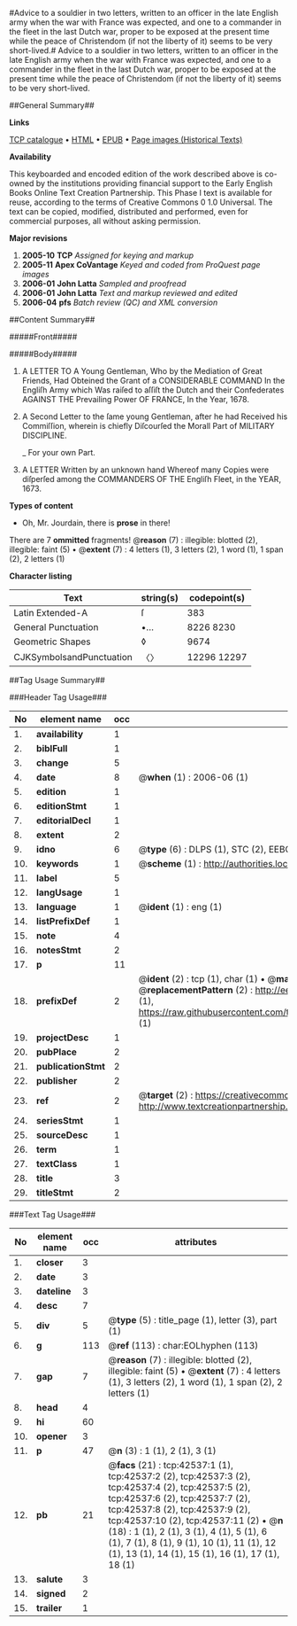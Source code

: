 #Advice to a souldier in two letters, written to an officer in the late English army when the war with France was expected, and one to a commander in the fleet in the last Dutch war, proper to be exposed at the present time while the peace of Christendom (if not the liberty of it) seems to be very short-lived.#
Advice to a souldier in two letters, written to an officer in the late English army when the war with France was expected, and one to a commander in the fleet in the last Dutch war, proper to be exposed at the present time while the peace of Christendom (if not the liberty of it) seems to be very short-lived.

##General Summary##

**Links**

[TCP catalogue](http://www.ota.ox.ac.uk/tcp/)  • 
[HTML](http://tei.it.ox.ac.uk/tcp/Texts-HTML/free/A26/A26448.html)  • 
[EPUB](http://tei.it.ox.ac.uk/tcp/Texts-EPUB/free/A26/A26448.epub) • 
[Page images (Historical Texts)](https://data.historicaltexts.jisc.ac.uk/view?pubId=eebo-09213020e&pageId=eebo-09213020e-42537-1)

**Availability**

This keyboarded and encoded edition of the
	       work described above is co-owned by the institutions
	       providing financial support to the Early English Books
	       Online Text Creation Partnership. This Phase I text is
	       available for reuse, according to the terms of Creative
	       Commons 0 1.0 Universal. The text can be copied,
	       modified, distributed and performed, even for
	       commercial purposes, all without asking permission.

**Major revisions**

1. __2005-10__ __TCP__ *Assigned for keying and markup*
1. __2005-11__ __Apex CoVantage__ *Keyed and coded from ProQuest page images*
1. __2006-01__ __John Latta__ *Sampled and proofread*
1. __2006-01__ __John Latta__ *Text and markup reviewed and edited*
1. __2006-04__ __pfs__ *Batch review (QC) and XML conversion*

##Content Summary##

#####Front#####

#####Body#####

1. A LETTER TO A Young Gentleman, Who by the Mediation of Great Friends, Had Obteined the Grant of a CONSIDERABLE COMMAND In the Engliſh Army which Was raiſed to aſſiſt the Dutch and their Confederates AGAINST THE Prevailing Power OF FRANCE, In the Year, 1678.

1. A Second Letter to the ſame young Gentleman, after he had Received his Commiſſion, wherein is chiefly Diſcourſed the Morall Part of MILITARY DISCIPLINE.

    _ For your own Part.

1. A LETTER Written by an unknown hand Whereof many Copies were diſperſed among the COMMANDERS OF THE Engliſh Fleet, in the YEAR, 1673.

**Types of content**

  * Oh, Mr. Jourdain, there is **prose** in there!

There are 7 **ommitted** fragments! 
 @__reason__ (7) : illegible: blotted (2), illegible: faint (5)  •  @__extent__ (7) : 4 letters (1), 3 letters (2), 1 word (1), 1 span (2), 2 letters (1)

**Character listing**


|Text|string(s)|codepoint(s)|
|---|---|---|
|Latin Extended-A|ſ|383|
|General Punctuation|•…|8226 8230|
|Geometric Shapes|◊|9674|
|CJKSymbolsandPunctuation|〈〉|12296 12297|

##Tag Usage Summary##

###Header Tag Usage###

|No|element name|occ|attributes|
|---|---|---|---|
|1.|__availability__|1||
|2.|__biblFull__|1||
|3.|__change__|5||
|4.|__date__|8| @__when__ (1) : 2006-06 (1)|
|5.|__edition__|1||
|6.|__editionStmt__|1||
|7.|__editorialDecl__|1||
|8.|__extent__|2||
|9.|__idno__|6| @__type__ (6) : DLPS (1), STC (2), EEBO-CITATION (1), OCLC (1), VID (1)|
|10.|__keywords__|1| @__scheme__ (1) : http://authorities.loc.gov/ (1)|
|11.|__label__|5||
|12.|__langUsage__|1||
|13.|__language__|1| @__ident__ (1) : eng (1)|
|14.|__listPrefixDef__|1||
|15.|__note__|4||
|16.|__notesStmt__|2||
|17.|__p__|11||
|18.|__prefixDef__|2| @__ident__ (2) : tcp (1), char (1)  •  @__matchPattern__ (2) : ([0-9\-]+):([0-9IVX]+) (1), (.+) (1)  •  @__replacementPattern__ (2) : http://eebo.chadwyck.com/downloadtiff?vid=$1&page=$2 (1), https://raw.githubusercontent.com/textcreationpartnership/Texts/master/tcpchars.xml#$1 (1)|
|19.|__projectDesc__|1||
|20.|__pubPlace__|2||
|21.|__publicationStmt__|2||
|22.|__publisher__|2||
|23.|__ref__|2| @__target__ (2) : https://creativecommons.org/publicdomain/zero/1.0/ (1), http://www.textcreationpartnership.org/docs/. (1)|
|24.|__seriesStmt__|1||
|25.|__sourceDesc__|1||
|26.|__term__|1||
|27.|__textClass__|1||
|28.|__title__|3||
|29.|__titleStmt__|2||


###Text Tag Usage###

|No|element name|occ|attributes|
|---|---|---|---|
|1.|__closer__|3||
|2.|__date__|3||
|3.|__dateline__|3||
|4.|__desc__|7||
|5.|__div__|5| @__type__ (5) : title_page (1), letter (3), part (1)|
|6.|__g__|113| @__ref__ (113) : char:EOLhyphen (113)|
|7.|__gap__|7| @__reason__ (7) : illegible: blotted (2), illegible: faint (5)  •  @__extent__ (7) : 4 letters (1), 3 letters (2), 1 word (1), 1 span (2), 2 letters (1)|
|8.|__head__|4||
|9.|__hi__|60||
|10.|__opener__|3||
|11.|__p__|47| @__n__ (3) : 1 (1), 2 (1), 3 (1)|
|12.|__pb__|21| @__facs__ (21) : tcp:42537:1 (1), tcp:42537:2 (2), tcp:42537:3 (2), tcp:42537:4 (2), tcp:42537:5 (2), tcp:42537:6 (2), tcp:42537:7 (2), tcp:42537:8 (2), tcp:42537:9 (2), tcp:42537:10 (2), tcp:42537:11 (2)  •  @__n__ (18) : 1 (1), 2 (1), 3 (1), 4 (1), 5 (1), 6 (1), 7 (1), 8 (1), 9 (1), 10 (1), 11 (1), 12 (1), 13 (1), 14 (1), 15 (1), 16 (1), 17 (1), 18 (1)|
|13.|__salute__|3||
|14.|__signed__|2||
|15.|__trailer__|1||
